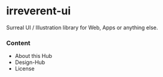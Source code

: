# irreverent-ui
Surreal UI / Illustration library for Web, Apps or anything else.

### Content

* About this Hub
* Design-Hub
* License
